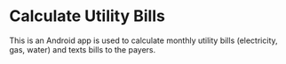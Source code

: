 # Calculate Utility Bills
This is an Android app is used to calculate monthly utility bills (electricity, gas, water) and texts bills to the payers.
